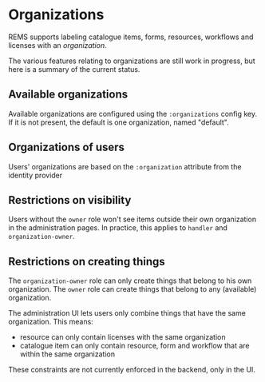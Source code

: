 # Organizations

REMS supports labeling catalogue items, forms, resources, workflows
and licenses with an _organization_.

The various features relating to organizations are still work in
progress, but here is a summary of the current status.

## Available organizations

Available organizations are configured using the `:organizations`
config key. If it is not present, the default is one organization,
named "default".

## Organizations of users

Users' organizations are based on the `:organization` attribute from
the identity provider

## Restrictions on visibility

Users without the `owner` role won't see items outside their own
organization in the administration pages. In practice, this applies to
`handler` and `organization-owner`.

## Restrictions on creating things

The `organization-owner` role can only create things that belong to
his own organization. The `owner` role can create things that belong
to any (available) organization.

The administration UI lets users only combine things that have the
same organization. This means:
- resource can only contain licenses with the same organization
- catalogue item can only contain resource, form and workflow that are
  within the same organization

These constraints are not currently enforced in the backend, only in
the UI.
